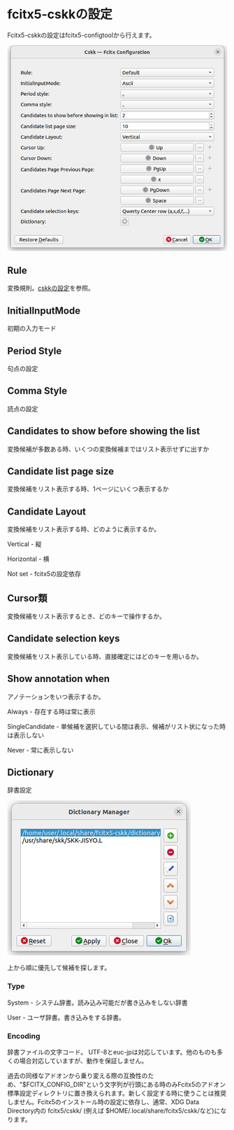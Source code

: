 # fcitx5-cskkの設定

Fcitx5-cskkの設定はfcitx5-configtoolから行えます。

![設定画面スクリーンショット](img/fcitx5-cskk-config-screen.png)

## Rule
変換規則。[cskkの設定](CSKK_configuration.md)を参照。

## InitialInputMode
初期の入力モード

## Period Style
句点の設定

## Comma Style
読点の設定

## Candidates to show before showing the list
変換候補が多数ある時、いくつの変換候補まではリスト表示せずに出すか

## Candidate list page size
変換候補をリスト表示する時、1ページにいくつ表示するか

## Candidate Layout
変換候補をリスト表示する時、どのように表示するか。

Vertical - 縦

Horizontal - 横

Not set - fcitx5の設定依存

## Cursor類
変換候補をリスト表示するとき、どのキーで操作するか。

## Candidate selection keys
変換候補をリスト表示している時、直接確定にはどのキーを用いるか。

## Show annotation when
アノテーションをいつ表示するか。

Always - 存在する時は常に表示

SingleCandidate - 単候補を選択している間は表示、候補がリスト状になった時は表示しない

Never - 常に表示しない

## Dictionary
辞書設定

![辞書設定画面スクリーンショット](img/fcitx5-cskk-dictionary-config.png)

上から順に優先して候補を探します。

### Type
System - システム辞書。読み込み可能だが書き込みをしない辞書

User - ユーザ辞書。書き込みをする辞書。

### Encoding
辞書ファイルの文字コード。
UTF-8とeuc-jpは対応しています。他のものも多くの場合対応していますが、動作を保証しません。

過去の同様なアドオンから乗り変える際の互換性のため、"$FCITX_CONFIG_DIR"という文字列が行頭にある時のみFcitx5のアドオン標準設定ディレクトリに置き換えられます。新しく設定する時に使うことは推奨しません。Fcitx5のインストール時の設定に依存し、通常、XDG Data Directory内の fcitx5/cskk/ (例えば $HOME/.local/share/fcitx5/cskk/など)になります。

